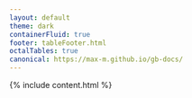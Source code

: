 ```yaml
---
layout: default
theme: dark
containerFluid: true
footer: tableFooter.html
octalTables: true
canonical: https://max-m.github.io/gb-docs/
---
```


{% include content.html %}
